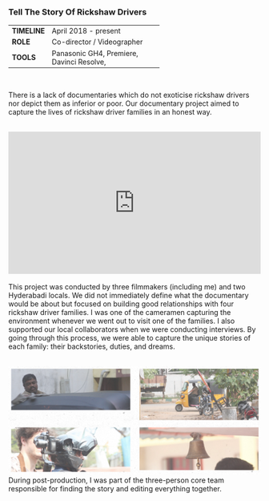 ### Tell The Story Of Rickshaw Drivers

<table style="width:60%">
  <tr>
    <td><b>TIMELINE</b></td>
    <td>April 2018 - present</td>
  </tr>
  <tr>
    <td><b>ROLE</b></td>
    <td>Co-director / Videographer</td>
  </tr>
  <tr>
    <td><b>TOOLS</b></td>
    <td>Panasonic GH4, Premiere, Davinci Resolve,  </td>
  </tr>
</table> <br>

There is a lack of documentaries which do not exoticise rickshaw drivers nor depict them as inferior or poor. Our documentary project aimed to capture the lives of rickshaw driver families in an honest way. <br><br>
<div style="padding:56.25% 0 0 0;position:relative;"><iframe src="https://player.vimeo.com/video/334602993?byline=0&portrait=0" style="position:absolute;top:0;left:0;width:100%;height:100%;" frameborder="0" allow="autoplay; fullscreen" allowfullscreen></iframe></div><script src="https://player.vimeo.com/api/player.js"></script>
<br>This project was conducted by three filmmakers (including me) and two Hyderabadi locals. We did not immediately define what the documentary would be about but focused on building good relationships with four rickshaw driver families. I was one of the cameramen capturing the environment whenever we went out to visit one of the families. I also supported our local collaborators when we were conducting interviews. By going through this process, we were able to capture the unique stories of each family: their backstories, duties, and dreams.<br><br>

![](img/auto_rickshaw_four.png)
<br> During post-production, I was part of the three-person core team responsible for finding the story and editing everything together.